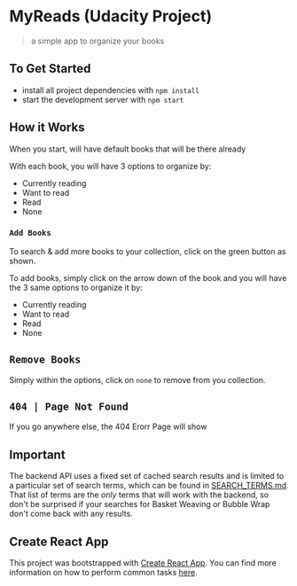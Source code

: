 # MyReads (Udacity Project)
> a simple app to organize your books


## To Get Started
* install all project dependencies with `npm install`
* start the development server with `npm start`

## How it Works
When you start, will have default books that will be there already

With each book, you will have 3 options to organize by:
* Currently reading
* Want to read
* Read
* None

### `Add Books`
To search & add more books to your collection, click on the green button as shown.

To add books, simply click on the arrow down of the book and you will have the 3 same options to organize it by:
* Currently reading
* Want to read
* Read
* None

## `Remove Books`
Simply within the options, click on `none` to remove from you collection.

## `404 | Page Not Found`
If you go anywhere else, the 404 Erorr Page will show

## Important
The backend API uses a fixed set of cached search results and is limited to a particular set of search terms, which can be found in [SEARCH_TERMS.md](SEARCH_TERMS.md). That list of terms are the _only_ terms that will work with the backend, so don't be surprised if your searches for Basket Weaving or Bubble Wrap don't come back with any results.

## Create React App
This project was bootstrapped with [Create React App](https://github.com/facebookincubator/create-react-app). You can find more information on how to perform common tasks [here](https://github.com/facebookincubator/create-react-app/blob/master/packages/react-scripts/template/README.md).
